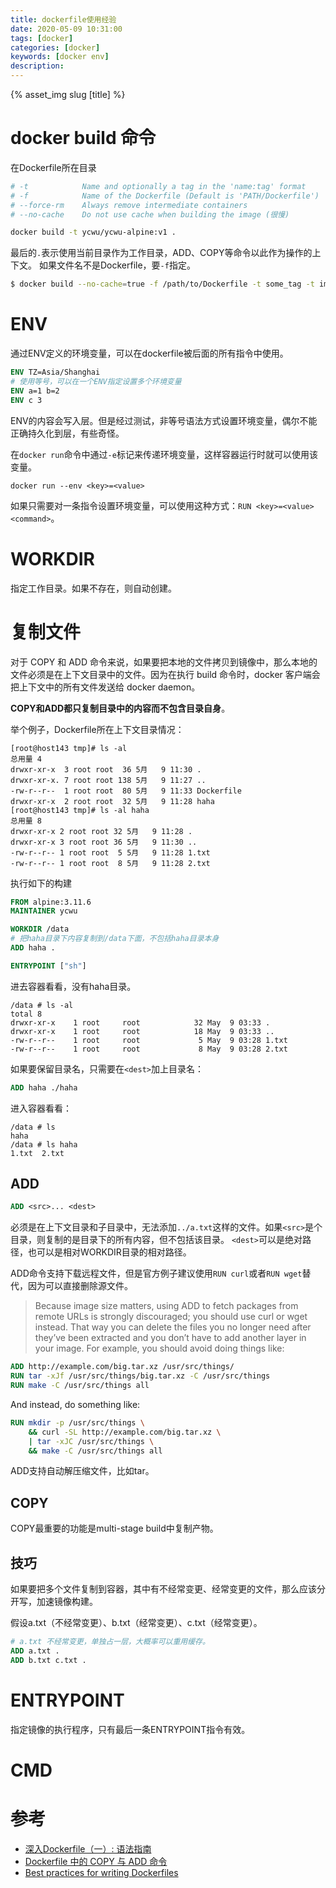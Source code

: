 ```yaml
---
title: dockerfile使用经验
date: 2020-05-09 10:31:00
tags: [docker]
categories: [docker]
keywords: [docker env]
description:
---
```

{% asset_img slug [title] %}
<!-- more -->

# docker build 命令

在Dockerfile所在目录
```bash
# -t            Name and optionally a tag in the 'name:tag' format
# -f            Name of the Dockerfile (Default is 'PATH/Dockerfile')
# --force-rm    Always remove intermediate containers
# --no-cache    Do not use cache when building the image (很慢)

docker build -t ycwu/ycwu-alpine:v1 .
```
最后的`.`表示使用当前目录作为工作目录，ADD、COPY等命令以此作为操作的上下文。
如果文件名不是Dockerfile，要`-f`指定。

```bash
$ docker build --no-cache=true -f /path/to/Dockerfile -t some_tag -t image_name:image_version /path/to/build
```

# ENV

通过ENV定义的环境变量，可以在dockerfile被后面的所有指令中使用。
```Dockerfile
ENV TZ=Asia/Shanghai
# 使用等号，可以在一个ENV指定设置多个环境变量
ENV a=1 b=2            
ENV c 3
```
ENV的内容会写入层。但是经过测试，非等号语法方式设置环境变量，偶尔不能正确持久化到层，有些奇怪。

在`docker run`命令中通过`-e`标记来传递环境变量，这样容器运行时就可以使用该变量。
```
docker run --env <key>=<value>
```

如果只需要对一条指令设置环境变量，可以使用这种方式：`RUN <key>=<value> <command>`。

# WORKDIR

指定工作目录。如果不存在，则自动创建。

# 复制文件

对于 COPY 和 ADD 命令来说，如果要把本地的文件拷贝到镜像中，那么本地的文件必须是在上下文目录中的文件。因为在执行 build 命令时，docker 客户端会把上下文中的所有文件发送给 docker daemon。

**COPY和ADD都只复制目录中的内容而不包含目录自身**。

举个例子，Dockerfile所在上下文目录情况：
```
[root@host143 tmp]# ls -al
总用量 4
drwxr-xr-x  3 root root  36 5月   9 11:30 .
drwxr-xr-x. 7 root root 138 5月   9 11:27 ..
-rw-r--r--  1 root root  80 5月   9 11:33 Dockerfile
drwxr-xr-x  2 root root  32 5月   9 11:28 haha
[root@host143 tmp]# ls -al haha
总用量 8
drwxr-xr-x 2 root root 32 5月   9 11:28 .
drwxr-xr-x 3 root root 36 5月   9 11:30 ..
-rw-r--r-- 1 root root  5 5月   9 11:28 1.txt
-rw-r--r-- 1 root root  8 5月   9 11:28 2.txt
```

执行如下的构建
```Dockerfile
FROM alpine:3.11.6
MAINTAINER ycwu

WORKDIR /data
# 把haha目录下内容复制到/data下面，不包括haha目录本身
ADD haha .

ENTRYPOINT ["sh"]
```

进去容器看看，没有haha目录。
```
/data # ls -al
total 8
drwxr-xr-x    1 root     root            32 May  9 03:33 .
drwxr-xr-x    1 root     root            18 May  9 03:33 ..
-rw-r--r--    1 root     root             5 May  9 03:28 1.txt
-rw-r--r--    1 root     root             8 May  9 03:28 2.txt
```

如果要保留目录名，只需要在`<dest>`加上目录名：
```Dockerfile
ADD haha ./haha
```
进入容器看看：
```
/data # ls
haha
/data # ls haha
1.txt  2.txt
```

## ADD

```Dockerfile
ADD <src>... <dest>
```

必须是在上下文目录和子目录中，无法添加`../a.txt`这样的文件。如果`<src>`是个目录，则复制的是目录下的所有内容，但不包括该目录。
`<dest>`可以是绝对路径，也可以是相对WORKDIR目录的相对路径。

ADD命令支持下载远程文件，但是官方例子建议使用`RUN curl`或者`RUN wget`替代，因为可以直接删除源文件。

>Because image size matters, using ADD to fetch packages from remote URLs is strongly discouraged; you should use curl or wget instead. That way you can delete the files you no longer need after they’ve been extracted and you don’t have to add another layer in your image. For example, you should avoid doing things like:

```Dockerfile
ADD http://example.com/big.tar.xz /usr/src/things/
RUN tar -xJf /usr/src/things/big.tar.xz -C /usr/src/things
RUN make -C /usr/src/things all
```

And instead, do something like:
```Dockerfile
RUN mkdir -p /usr/src/things \
    && curl -SL http://example.com/big.tar.xz \
    | tar -xJC /usr/src/things \
    && make -C /usr/src/things all
```

ADD支持自动解压缩文件，比如tar。

## COPY

COPY最重要的功能是multi-stage build中复制产物。

## 技巧

如果要把多个文件复制到容器，其中有不经常变更、经常变更的文件，那么应该分开写，加速镜像构建。

假设a.txt（不经常变更）、b.txt（经常变更）、c.txt（经常变更）。
```Dockerfile
# a.txt 不经常变更，单独占一层，大概率可以重用缓存。
ADD a.txt .
ADD b.txt c.txt .
```


# ENTRYPOINT

指定镜像的执行程序，只有最后一条ENTRYPOINT指令有效。

# CMD

# 参考

- [深入Dockerfile（一）: 语法指南](https://github.com/qianlei90/Blog/issues/35)
- [Dockerfile 中的 COPY 与 ADD 命令](https://www.cnblogs.com/sparkdev/p/9573248.html)
- [Best practices for writing Dockerfiles](https://docs.docker.com/develop/develop-images/dockerfile_best-practices)

